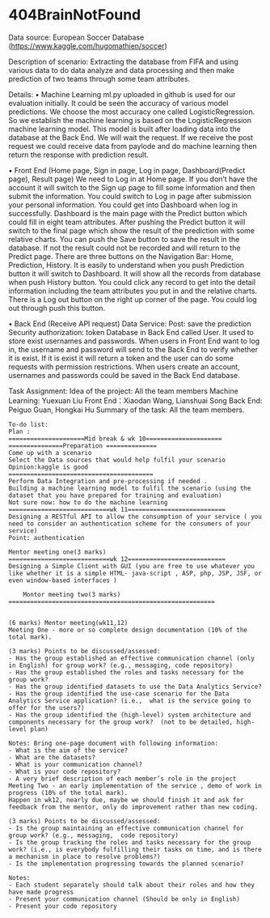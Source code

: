 # 404BrainNotFound
Data source: European Soccer Database (https://www.kaggle.com/hugomathien/soccer)

Description of scenario:
Extracting the database from FIFA and using various data to do data analyze and data processing and then make prediction
of two teams through some team attributes.  

Details:
•	Machine Learning
ml.py uploaded in github is used for our evaluation initially. It could be seen the accuracy of various model predictions. 
We choose the most accuracy one called LogisticRegression. So we establish the machine learning is based on the LogisticRegression machine learning model. This model is built after loading data into the database at the Back End. We will wait the request. If we 
receive the post request we could receive data from paylode and do machine learning then return the response with prediction result.

•	Front End (Home page, Sign in page, Log in page, Dashboard(Predict page), Result page)
We need to Log in at Home page. If you don’t have the account it will switch to the Sign up page to fill some information and then
submit the information. You could switch to Log in page after submission your personal information. You could get into Dashboard when
log in successfully. Dashboard is the main page with the Predict button which could fill in eight team attributes. After pushing the 
Predict button it will switch to the final page which show the result of the prediction with some relative charts. You can push the 
Save button to save the result in the database. If not the result could not be recorded and will return to the Predict page.
There are three buttons on the Navigation Bar: Home, Prediction, History. It is easily to understand when you push Prediction button 
it will switch to Dashboard. It will show all the records from database when push History button. You could click any record to get 
into the detail information including the team attributes you put in and the relative charts.
There is a Log out button on the right up corner of the page. You could log out through push this button.

•	Back End (Receive API request)
Data Service: Post: save the prediction
Security authorization: token
Database in Back End called User. It used to store exist usernames and passwords.
When users in Front End want to log in, the username and password will send to the Back End to verify whether it is exist. If it is
exist it will return a token and the user can do some requests with permission restrictions. 
When users create an account, usernames and passwords could be saved in the Back End database.

Task Assignment:
Idea of the project: All the team members
Machine Learning: Yuexuan Liu
Front End：Xiaodan Wang, Lianshuai Song
Back End:  Peiguo Guan, Hongkai Hu
Summary of the task: All the team members.

    To-do list:
    Plan :
    =====================Mid break & wk 10=====================
    ===============Preparation ==============
    Come up with a scenario
    Select the Data sources that would help fulfil your scenario
    Opinion:kaggle is good
    ========================================
    Perform Data Integration and pre-processing if needed .
    Building a machine learning model to fulfil the scenario (using the dataset that you have prepared for training and evaluation)
    Not sure now: how to do the machine learning
    ============================wk 11===========================
    Designing a RESTful API to allow the consumption of your service ( you need to consider an authentication scheme for the consumers of your service)
    Point: authentication

    Mentor meeting one(3 marks)
    ============================wk 12===========================
    Designing a Simple Client with GUI (you are free to use whatever you like whether it is a simple HTML- java-script , ASP, php, JSP, JSF, or even window-based interfaces )

        Montor meeting two(3 marks)
    =========================================================


    (6 marks) Mentor meeting(wk11,12)
    Meeting One - more or so complete design documentation (10% of the total mark).

    (3 marks) Points to be discussed/assessed:  
    ‐ Has the group established an effective communication channel (only in English) for group work? (e.g., messaging, code repository)  
    ‐ Has the group established the roles and tasks necessary for the group work?  
    ‐ Has the group identified datasets to use the Data Analytics Service?  
    ‐ Has the group identified the use‐case scenario for the Data Analytics Service application? (i.e.,  what is the service going to offer for the users?)    
    ‐ Has the group identified the (high‐level) system architecture and components necessary for the group work?  (not to be detailed, high‐level plan)    

    Notes: Bring one‐page document with following information:  
    ‐ What is the aim of the service?  
    ‐ What are the datasets?  
    ‐ What is your communication channel?  
    ‐ What is your code repository?  
    ‐ A very brief description of each member’s role in the project
    Meeting Two - an early implementation of the service , demo of work in progress (10% of the total mark).
    Happen in wk12, nearly due, maybe we should finish it and ask for feedback from the mentor, only do improvement rather than new coding.

    (3 marks) Points to be discussed/assessed:  
    ‐ Is the group maintaining an effective communication channel for group work? (e.g., messaging,  code repository)  
    ‐ Is the group tracking the roles and tasks necessary for the group work? (i.e., is everybody fulfilling their tasks on time, and is there a mechanism in place to resolve problems?)  
    ‐ Is the implementation progressing towards the planned scenario?     

    Notes:  
    ‐ Each student separately should talk about their roles and how they have made progress  
    ‐ Present your communication channel (Should be only in English)   
    ‐ Present your code repository  

